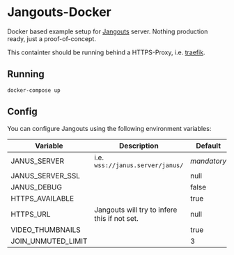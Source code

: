 Jangouts-Docker
===============

Docker based example setup for [Jangouts](https://github.com/jangouts/jangouts) server. 
Nothing production ready, just a proof-of-concept.

This containter should be running behind a HTTPS-Proxy, i.e. [traefik](https://github.com/containous/traefik).

Running
-------
```
docker-compose up
```

Config
------
You can configure Jangouts using the following environment variables:

| Variable | Description | Default | 
| --- | --- | --- |
| JANUS_SERVER | i.e. `wss://janus.server/janus/` | *mandatory*
| JANUS_SERVER_SSL |  | null
| JANUS_DEBUG | | false |
| HTTPS_AVAILABLE | | true |
| HTTPS_URL | Jangouts will try to infere this if not set. | null |
| VIDEO_THUMBNAILS | | true |
| JOIN_UNMUTED_LIMIT | | 3 |
